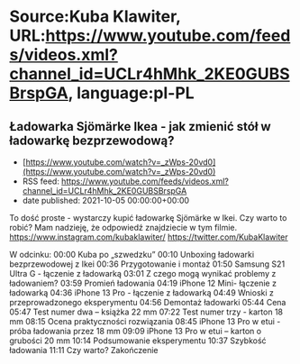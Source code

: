 # Source:Kuba Klawiter, URL:https://www.youtube.com/feeds/videos.xml?channel_id=UCLr4hMhk_2KE0GUBSBrspGA, language:pl-PL

## Ładowarka Sjömärke Ikea - jak zmienić stół w ładowarkę bezprzewodową?
 - [https://www.youtube.com/watch?v=_zWps-20vd0](https://www.youtube.com/watch?v=_zWps-20vd0)
 - RSS feed: https://www.youtube.com/feeds/videos.xml?channel_id=UCLr4hMhk_2KE0GUBSBrspGA
 - date published: 2021-10-05 00:00:00+00:00

To dość proste - wystarczy kupić ładowarkę Sjömärke w Ikei. Czy warto to robić? Mam nadzieję, że odpowiedź znajdziecie w tym filmie. 
https://www.instagram.com/kubaklawiter/
https://twitter.com/KubaKlawiter

W odcinku:
00:00 Kuba po „szwedzku”
00:10 Unboxing ładowarki bezprzewodowej z Ikei
00:36 Przygotowanie i montaż
01:50 Samsung S21 Ultra G - łączenie z ładowarką
03:01 Z czego mogą wynikać problemy z ładowaniem?
03:59 Promień ładowania
04:19 iPhone 12 Mini- łączenie z ładowarką
04:36 iPhone 13 Pro - łączenie z ładowarką
04:49 Wnioski z przeprowadzonego eksperymentu
04:56 Demontaż ładowarki
05:44 Cena
05:47 Test numer dwa – książka 22 mm
07:22 Test numer trzy - karton 18 mm
08:15 Ocena praktyczności rozwiązania
08:45 iPhone 13 Pro w etui - próba ładowania przez 18 mm
09:09 iPhone 13 Pro w etui – karton o grubości 20 mm
10:14 Podsumowanie eksperymentu
10:37 Szybkość ładowania
11:11 Czy warto? Zakończenie

